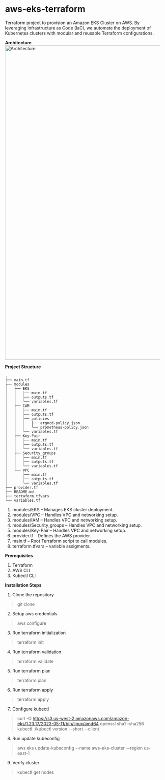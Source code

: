 # aws-eks-terraform
Terraform project to provision an Amazon EKS Cluster on AWS. By leveraging Infrastructure as Code (IaC), we automate the deployment of Kubernetes clusters with modular and reusable Terraform configurations.

**Architecture**
<img width="1536" height="1024" alt="Architecture" src="https://github.com/user-attachments/assets/aefa1c67-0877-4b03-9f40-fad0faf6595e" />

**Project Structure**
```
.
├── main.tf
├── modules
│   ├── EKS
│   │   ├── main.tf
│   │   ├── outputs.tf
│   │   └── variables.tf
│   ├── IAM
│   │   ├── main.tf
│   │   ├── outputs.tf
│   │   ├── policies
│   │   │   ├── argocd-policy.json
│   │   │   └── prometheus-policy.json
│   │   └── variables.tf
│   ├── Key-Pair
│   │   ├── main.tf
│   │   ├── outputs.tf
│   │   └── variables.tf
│   ├── Security_groups
│   │   ├── main.tf
│   │   ├── outputs.tf
│   │   └── variables.tf
│   └── VPC
│       ├── main.tf
│       ├── outputs.tf
│       └── variables.tf
├── provider.tf
├── README.md
├── terraform.tfvars
└── variables.tf
```

1. modules/EKS – Manages EKS cluster deployment.
2. modules/VPC – Handles VPC and networking setup.
3. modules/IAM – Handles VPC and networking setup.
4. modules/Security_groups – Handles VPC and networking setup.
5. modules/Key-Pair – Handles VPC and networking setup.
6. provider.tf – Defines the AWS provider.
7. main.tf – Root Terraform script to call modules.
8. terraform.tfvars – variable assigments.


**Prerequisites**
1. Terraform
2. AWS CLI
3. Kubectl CLI

**Installation Steps**
1. Clone the repository
> git clone 
2. Setup aws credentials
> aws configure
3. Run terraform initialization
> terraform init
4. Run terraform validation
> terraform validate
5. Run terraform plan
> terraform plan
6. Run terraform apply
> terraform apply
7. Configure kubectl
> curl -O https://s3.us-west-2.amazonaws.com/amazon-eks/1.23.17/2023-05-11/bin/linux/amd64
> openssl sha1 -sha256 kubectl
> ./kubectl version --short --client
8. Run update kubeconfig
> aws eks update-kubeconfig --name aws-eks-cluster --region us-east-1
9. Verify cluster
> kubectl get nodes





